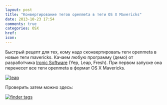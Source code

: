 ```yaml
---
layout: post
title: "Конвертирование тегов openmeta в теги OS X Mavericks"
date: 2013-10-23 17:54
comments: true
categories: OSX
href: 
icon: 
---
```

Быстрый рецепт для тех, кому надо сконвертировать теги openmeta в новые теги mavericks. Качаем любую программу (демо) от разработчика [Ironic Software](http://www.ironicsoftware.com) (Yep, Leap, Fresh). При первом запуске она перенесет все теги openmeta в формат OS X Mavericks. 

<a class="screenshot" href="https://www.monosnap.com/image/vgMAncI8YVOCWCrzpBlGTJ4Ng.png" rel="screenshot" title=""><img src="https://www.monosnap.com/image/vgMAncI8YVOCWCrzpBlGTJ4Ng.png" alt="leap" /></a>

Проверить затем можно здесь:

<a class="screenshot" href="https://www.monosnap.com/image/24alBLMma6mp8U9qzk9DWlvl1.png" rel="screenshot" title="Теги в Finder"><img src="https://www.monosnap.com/image/24alBLMma6mp8U9qzk9DWlvl1.png" alt="finder tags" /></a>